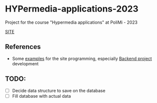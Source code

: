 # HYPermedia-applications-2023
Project for the course "Hypermedia applications" at PoliMi - 2023

[SITE](https://teo3300.github.io/HYPermedia-applications-2023/)

## References

- Some [examples](https://gitlab.com/i3lab/hypermedia/hypermedia-22-23) for the site programming, especially [Backend project](https://gitlab.com/i3lab/hypermedia/hypermedia-22-23/t03-backend-project) development

## TODO:
- [ ] Decide data structure to save on the database
- [ ] Fill database with actual data 
